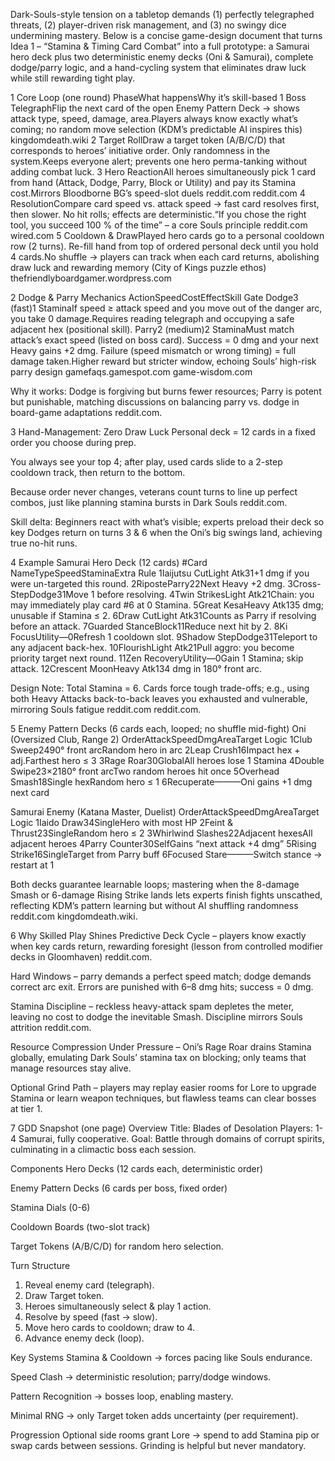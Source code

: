 Dark-Souls-style tension on a tabletop demands (1) perfectly telegraphed threats, (2) player-driven risk management, and (3) no swingy dice undermining mastery. Below is a concise game-design document that turns Idea 1 – “Stamina & Timing Card Combat” into a full prototype: a Samurai hero deck plus two deterministic enemy decks (Oni & Samurai), complete dodge/parry logic, and a hand-cycling system that eliminates draw luck while still rewarding tight play.

1 Core Loop (one round)
PhaseWhat happensWhy it’s skill-based
1 Boss TelegraphFlip the next card of the open Enemy Pattern Deck → shows attack type, speed, damage, area.Players always know exactly what’s coming; no random move selection (KDM’s predictable AI inspires this) kingdomdeath.wiki
2 Target RollDraw a target token (A/B/C/D) that corresponds to heroes’ initiative order. Only randomness in the system.Keeps everyone alert; prevents one hero perma-tanking without adding combat luck.
3 Hero ReactionAll heroes simultaneously pick 1 card from hand (Attack, Dodge, Parry, Block or Utility) and pay its Stamina cost.Mirrors Bloodborne BG’s speed-slot duels reddit.com reddit.com
4 ResolutionCompare card speed vs. attack speed → fast card resolves first, then slower. No hit rolls; effects are deterministic.“If you chose the right tool, you succeed 100 % of the time” – a core Souls principle reddit.com wired.com
5 Cooldown & DrawPlayed hero cards go to a personal cooldown row (2 turns). Re-fill hand from top of ordered personal deck until you hold 4 cards.No shuffle → players can track when each card returns, abolishing draw luck and rewarding memory (City of Kings puzzle ethos) thefriendlyboardgamer.wordpress.com

2 Dodge & Parry Mechanics
ActionSpeedCostEffectSkill Gate
Dodge3 (fast)1 StaminaIf speed ≥ attack speed and you move out of the danger arc, you take 0 damage.Requires reading telegraph and occupying a safe adjacent hex (positional skill).
Parry2 (medium)2 StaminaMust match attack’s exact speed (listed on boss card). Success = 0 dmg and your next Heavy gains +2 dmg. Failure (speed mismatch or wrong timing) = full damage taken.Higher reward but stricter window, echoing Souls’ high-risk parry design gamefaqs.gamespot.com game-wisdom.com

Why it works: Dodge is forgiving but burns fewer resources; Parry is potent but punishable, matching discussions on balancing parry vs. dodge in board-game adaptations reddit.com.

3 Hand-Management: Zero Draw Luck
Personal deck = 12 cards in a fixed order you choose during prep.

You always see your top 4; after play, used cards slide to a 2-step cooldown track, then return to the bottom.

Because order never changes, veterans count turns to line up perfect combos, just like planning stamina bursts in Dark Souls reddit.com.

Skill delta: Beginners react with what’s visible; experts preload their deck so key Dodges return on turns 3 & 6 when the Oni’s big swings land, achieving true no-hit runs.

4 Example Samurai Hero Deck (12 cards)
#Card NameTypeSpeedStaminaExtra Rule
1Iaijutsu CutLight Atk31+1 dmg if you were un-targeted this round.
2RiposteParry22Next Heavy +2 dmg.
3Cross-StepDodge31Move 1 before resolving.
4Twin StrikesLight Atk21Chain: you may immediately play card #6 at 0 Stamina.
5Great KesaHeavy Atk135 dmg; unusable if Stamina ≤ 2.
6Draw CutLight Atk31Counts as Parry if resolving before an attack.
7Guarded StanceBlock11Reduce next hit by 2.
8Ki FocusUtility—0Refresh 1 cooldown slot.
9Shadow StepDodge31Teleport to any adjacent back-hex.
10FlourishLight Atk21Pull aggro: you become priority target next round.
11Zen RecoveryUtility—0Gain 1 Stamina; skip attack.
12Crescent MoonHeavy Atk134 dmg in 180° front arc.

Design Note: Total Stamina = 6. Cards force tough trade-offs; e.g., using both Heavy Attacks back-to-back leaves you exhausted and vulnerable, mirroring Souls fatigue reddit.com reddit.com.

5 Enemy Pattern Decks (6 cards each, looped; no shuffle mid-fight)
Oni (Oversized Club, Range 2)
OrderAttackSpeedDmgAreaTarget Logic
1Club Sweep2490° front arcRandom hero in arc
2Leap Crush16Impact hex + adj.Farthest hero ≤ 3
3Rage Roar30GlobalAll heroes lose 1 Stamina
4Double Swipe23×2180° front arcTwo random heroes hit once
5Overhead Smash18Single hexRandom hero ≤ 1
6Recuperate———Oni gains +1 dmg next card

Samurai Enemy (Katana Master, Duelist)
OrderAttackSpeedDmgAreaTarget Logic
1Iaido Draw34SingleHero with most HP
2Feint & Thrust23SingleRandom hero ≤ 2
3Whirlwind Slashes22Adjacent hexesAll adjacent heroes
4Parry Counter30SelfGains “next attack +4 dmg”
5Rising Strike16SingleTarget from Parry buff
6Focused Stare———Switch stance → restart at 1

Both decks guarantee learnable loops; mastering when the 8-damage Smash or 6-damage Rising Strike lands lets experts finish fights unscathed, reflecting KDM’s pattern learning but without AI shuffling randomness reddit.com kingdomdeath.wiki.

6 Why Skilled Play Shines
Predictive Deck Cycle – players know exactly when key cards return, rewarding foresight (lesson from controlled modifier decks in Gloomhaven) reddit.com.

Hard Windows – parry demands a perfect speed match; dodge demands correct arc exit. Errors are punished with 6–8 dmg hits; success = 0 dmg.

Stamina Discipline – reckless heavy-attack spam depletes the meter, leaving no cost to dodge the inevitable Smash. Discipline mirrors Souls attrition reddit.com.

Resource Compression Under Pressure – Oni’s Rage Roar drains Stamina globally, emulating Dark Souls’ stamina tax on blocking; only teams that manage resources stay alive.

Optional Grind Path – players may replay easier rooms for Lore to upgrade Stamina or learn weapon techniques, but flawless teams can clear bosses at tier 1.

7 GDD Snapshot (one page)
Overview
Title: Blades of Desolation
Players: 1-4 Samurai, fully cooperative.
Goal: Battle through domains of corrupt spirits, culminating in a climactic boss each session.

Components
Hero Decks (12 cards each, deterministic order)

Enemy Pattern Decks (6 cards per boss, fixed order)

Stamina Dials (0-6)

Cooldown Boards (two-slot track)

Target Tokens (A/B/C/D) for random hero selection.

Turn Structure
1. Reveal enemy card (telegraph).
2. Draw Target token.
3. Heroes simultaneously select & play 1 action.
4. Resolve by speed (fast → slow).
5. Move hero cards to cooldown; draw to 4.
6. Advance enemy deck (loop).

Key Systems
Stamina & Cooldown → forces pacing like Souls endurance.

Speed Clash → deterministic resolution; parry/dodge windows.

Pattern Recognition → bosses loop, enabling mastery.

Minimal RNG → only Target token adds uncertainty (per requirement).

Progression
Optional side rooms grant Lore → spend to add Stamina pip or swap cards between sessions. Grinding is helpful but never mandatory.
